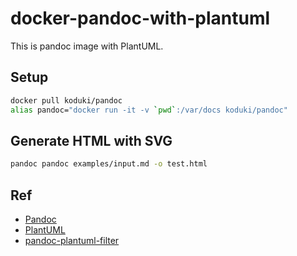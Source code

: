 # docker-pandoc-with-plantuml
This is pandoc image with PlantUML.

## Setup

```bash
docker pull koduki/pandoc
alias pandoc="docker run -it -v `pwd`:/var/docs koduki/pandoc"
```

## Generate HTML with SVG

```bash
pandoc pandoc examples/input.md -o test.html
```

## Ref

- [Pandoc](https://pandoc.org/)
- [PlantUML](http://plantuml.com/)
- [pandoc-plantuml-filter](https://github.com/timofurrer/pandoc-plantuml-filter)
